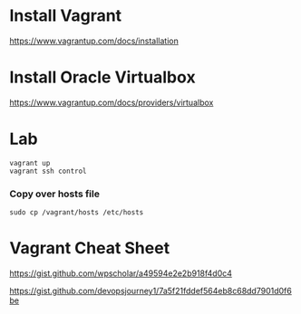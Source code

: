 
# Install Vagrant
https://www.vagrantup.com/docs/installation


# Install Oracle Virtualbox

https://www.vagrantup.com/docs/providers/virtualbox



# Lab
```````````````````````````````````````````````````
vagrant up
vagrant ssh control
````````````````````````````````````````````````````

### Copy over hosts file

`````````````````````````````````````````````````````
sudo cp /vagrant/hosts /etc/hosts
`````````````````````````````````````````````````````

# Vagrant Cheat Sheet
https://gist.github.com/wpscholar/a49594e2e2b918f4d0c4


https://gist.github.com/devopsjourney1/7a5f21fddef564eb8c68dd7901d0f6be